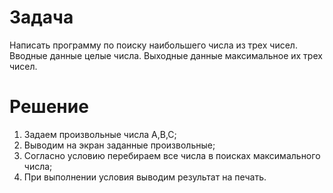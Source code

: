 # Задача

Написать программу по поиску наибольшего числа из трех чисел. Вводные данные целые числа. Выходные данные максимальное их трех чисел.

 # Решение
1. Задаем произвольные числа А,В,С;
2. Выводим на экран заданные произвольные;
3. Согласно условию перебираем все числа в поисках максимального числа;
4. При выполнении условия выводим результат на печать.
